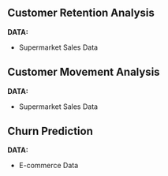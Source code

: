 ## Customer Retention Analysis

**DATA:**  
- Supermarket Sales Data

## Customer Movement Analysis

**DATA:**  
- Supermarket Sales Data

## Churn Prediction

**DATA:**  
- E-commerce Data
